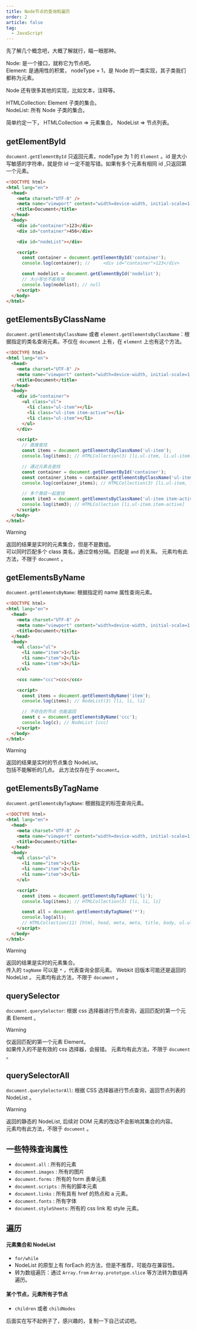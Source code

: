 ```yaml
---
title: Node节点的查询和遍历
order: 2
article: false
tag:
  - JavaScript
---
```


先了解几个概念吧，大概了解就行，瞄一眼那种。

Node: 是一个接口，就称它为节点吧。  
Element: 是通用性的积累， nodeType = 1，是 Node 的一类实现，其子类我们都称为元素。

Node 还有很多其他的实现，比如文本，注释等。

HTMLCollection: Element 子类的集合。  
NodeList: 所有 Node 子类的集合。

简单约定一下， HTMLCollection => 元素集合。 NodeList => 节点列表。

## getElementById

`document.getElementById` 只返回元素，nodeType 为 1 的 `Element` 。id 是大小写敏感的字符串，就是你 id 一定不能写错。如果有多个元素有相同 id ,只返回第一个元素。

```html
<!DOCTYPE html>
<html lang="en">
  <head>
    <meta charset="UTF-8" />
    <meta name="viewport" content="width=device-width, initial-scale=1.0" />
    <title>Document</title>
  </head>
  <body>
    <div id="container">123</div>
    <div id="container">456</div>

    <div id="nodeList"></div>

    <script>
      const container = document.getElementById('container');
      console.log(container); //     <div id="container">123</div>

      const nodelist = document.getElementById('nodelist');
      // 大小写也不能有错
      console.log(nodelist); // null
    </script>
  </body>
</html>
```

## getElementsByClassName

`document.getElementsByClassName` 或者 `element.getElementsByClassName`：根据指定的类名查询元素。不仅在 `document` 上有，在 `element` 上也有这个方法。

```html
<!DOCTYPE html>
<html lang="en">
  <head>
    <meta charset="UTF-8" />
    <meta name="viewport" content="width=device-width, initial-scale=1.0" />
    <title>Document</title>
  </head>
  <body>
    <div id="container">
      <ul class="ul">
        <li class="ul-item"></li>
        <li class="ul-item item-active"></li>
        <li class="ul-item"></li>
      </ul>
    </div>

    <script>
      // 直接查找
      const items = document.getElementsByClassName('ul-item');
      console.log(items); // HTMLCollection(3) [li.ul-item, li.ul-item.item-active, li.ul-item]

      // 通过元素去查找
      const container = document.getElementById('container');
      const container_items = container.getElementsByClassName('ul-item');
      console.log(container_items); // HTMLCollection(3) [li.ul-item, li.ul-item.item-active, li.ul-item]

      // 多个类目一起查找
      const item3 = document.getElementsByClassName('ul-item item-active');
      console.log(item3); // HTMLCollection [li.ul-item.item-active]
    </script>
  </body>
</html>
```

> [!warning]
> 返回的结果是实时的元素集合，但是不是数组。  
> 可以同时匹配多个 class 类名，通过空格分隔。匹配是 `and` 的关系。
> 元素均有此方法，不限于 `document` 。

## getElementsByName

`document.getElementsByName`: 根据指定的 name 属性查询元素。

```html
<!DOCTYPE html>
<html lang="en">
  <head>
    <meta charset="UTF-8" />
    <meta name="viewport" content="width=device-width, initial-scale=1.0" />
    <title>Document</title>
  </head>
  <body>
    <ul class="ul">
      <li name="item">1</li>
      <li name="item">2</li>
      <li name="item">3</li>
    </ul>

    <ccc name="ccc">ccc</ccc>

    <script>
      const items = document.getElementsByName('item');
      console.log(items); // NodeList(3) [li, li, li]

      // 不存在的节点 也能返回
      const c = document.getElementsByName('ccc');
      console.log(c); // NodeList [ccc]
    </script>
  </body>
</html>
```

> [!warning]
> 返回的结果是实时的节点集合 NodeList。  
> 包括不能解析的几点。
> 此方法仅存在于 `document`。

## getElementsByTagName

`document.getElementsByTagName`: 根据指定的标签查询元素。

```html
<!DOCTYPE html>
<html lang="en">
  <head>
    <meta charset="UTF-8" />
    <meta name="viewport" content="width=device-width, initial-scale=1.0" />
    <title>Document</title>
  </head>
  <body>
    <ul class="ul">
      <li name="item">1</li>
      <li name="item">2</li>
      <li name="item">3</li>
    </ul>

    <script>
      const items = document.getElementsByTagName('li');
      console.log(items); // HTMLCollection(3) [li, li, li]

      const all = document.getElementsByTagName('*');
      console.log(all);
      // HTMLCollection(11) [html, head, meta, meta, title, body, ul.ul, li, li, li, script, viewport: meta]
    </script>
  </body>
</html>
```

> [!warning]
> 返回的结果是实时的元素集合。  
> 传入的 `tagName` 可以是 `*` ，代表查询全部元素。
> Webkit 旧版本可能还是返回的 NodeList 。
> 元素均有此方法，不限于 `document` 。

## querySelector

`document.querySelector`: 根据 css 选择器进行节点查询，返回匹配的第一个元素 Element 。

> [!warning]
> 仅返回匹配的第一个元素 Element。  
> 如果传入的不是有效的 css 选择器，会报错。
> 元素均有此方法，不限于 `document` 。

## querySelectorAll

`document.querySelectorAll`: 根据 CSS 选择器进行节点查询，返回节点列表的 NodeList 。

> [!warning]
> 返回的静态的 NodeList, 后续对 DOM 元素的改动不会影响其集合的内容。  
> 元素均有此方法，不限于 `document` 。

## 一些特殊查询属性

- `document.all` : 所有的元素
- `document.images` : 所有的图片
- `document.forms` : 所有的 form 表单元素
- `document.scripts` : 所有的脚本元素
- `document.links` : 所有具有 href 的热点和 a 元素。
- `document.fonts` : 所有字体
- `document.styleSheets`: 所有的 css link 和 style 元素。

## 遍历

#### 元素集合和 NodeList

- `for/while`
- NodeList 的原型上有 forEach 的方法，但是不推荐，可能存在兼容性。
- 转为数组遍历：通过 `Array.from` `Array.prototype.slice` 等方法转为数组再遍历。

#### 某个节点，元素所有子节点

- `children` 或者 `childNodes`

后面实在写不起例子了，感兴趣的，复制一下自己试试吧。
